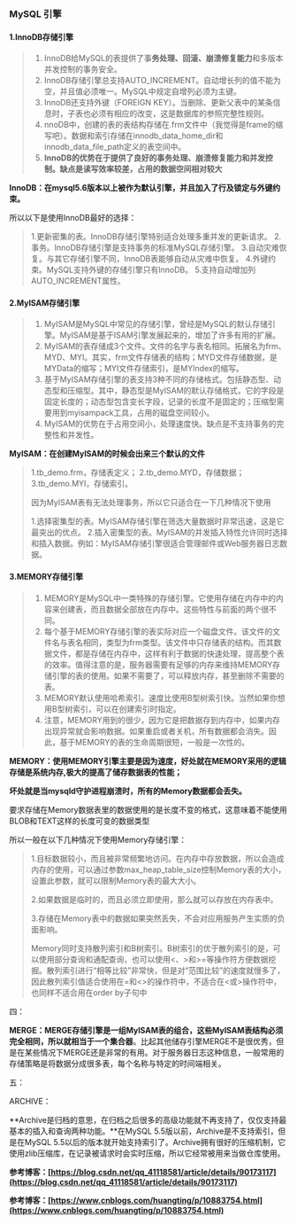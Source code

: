 ### MySQL 引擎

#### 1.InnoDB存储引擎 

> 1. InnoDB给MySQL的表提供了事**务处理、回滚、崩溃修复能力**和多版本并发控制的事务安全。
> 2. InnoDB存储引擎总支持AUTO_INCREMENT。自动增长列的值不能为空，并且值必须唯一。MySQL中规定自增列必须为主键。
> 3. InnoDB还支持外键（FOREIGN KEY）。当删除、更新父表中的某条信息时，子表也必须有相应的改变，这是数据库的参照完整性规则。
> 4. nnoDB中，创建的表的表结构存储在.frm文件中（我觉得是frame的缩写吧）。数据和索引存储在innodb_data_home_dir和innodb_data_file_path定义的表空间中。
> 5. **InnoDB的优势在于提供了良好的事务处理、崩溃修复能力和并发控制。缺点是读写效率较差，占用的数据空间相对较大**



**InnoDB：在mysql5.6版本以上被作为默认引擎，并且加入了行及锁定与外键约束。**

所以以下是使用InnoDB最好的选择：

> 1.更新密集的表。InnoDB存储引擎特别适合处理多重并发的更新请求。
> 2.事务。InnoDB存储引擎是支持事务的标准MySQL存储引擎。
> 3.自动灾难恢复。与其它存储引擎不同，InnoDB表能够自动从灾难中恢复。
> 4.外键约束。MySQL支持外键的存储引擎只有InnoDB。
> 5.支持自动增加列AUTO_INCREMENT属性。





#### 2.MyISAM存储引擎

> 1. MyISAM是MySQL中常见的存储引擎，曾经是MySQL的默认存储引擎。MyISAM是基于ISAM引擎发展起来的，增加了许多有用的扩展。
> 2. MyISAM的表存储成3个文件。文件的名字与表名相同。拓展名为frm、MYD、MYI。其实，frm文件存储表的结构；MYD文件存储数据，是MYData的缩写；MYI文件存储索引，是MYIndex的缩写。
> 3. 基于MyISAM存储引擎的表支持3种不同的存储格式。包括静态型、动态型和压缩型。其中，静态型是MyISAM的默认存储格式，它的字段是固定长度的；动态型包含变长字段，记录的长度不是固定的；压缩型需要用到myisampack工具，占用的磁盘空间较小。
> 4. MyISAM的优势在于占用空间小，处理速度快。缺点是不支持事务的完整性和并发性。



**MyISAM：在创建MyISAM的时候会出来三个默认的文件**

> 1.tb_demo.frm，存储表定义；
> 2.tb_demo.MYD，存储数据；
> 3.tb_demo.MYI，存储索引。
>
> 因为MyISAM表有无法处理事务，所以它只适合在一下几种情况下使用
>
> 1.选择密集型的表。MyISAM存储引擎在筛选大量数据时非常迅速，这是它最突出的优点。
> 2.插入密集型的表。MyISAM的并发插入特性允许同时选择和插入数据。例如：MyISAM存储引擎很适合管理邮件或Web服务器日志数据。





#### 3.MEMORY存储引擎

> 1. MEMORY是MySQL中一类特殊的存储引擎。它使用存储在内存中的内容来创建表，而且数据全部放在内存中。这些特性与前面的两个很不同。
> 2. 每个基于MEMORY存储引擎的表实际对应一个磁盘文件。该文件的文件名与表名相同，类型为frm类型。该文件中只存储表的结构。而其数据文件，都是存储在内存中，这样有利于数据的快速处理，提高整个表的效率。值得注意的是，服务器需要有足够的内存来维持MEMORY存储引擎的表的使用。如果不需要了，可以释放内存，甚至删除不需要的表。
> 3. MEMORY默认使用哈希索引。速度比使用B型树索引快。当然如果你想用B型树索引，可以在创建索引时指定。
> 4. 注意，MEMORY用到的很少，因为它是把数据存到内存中，如果内存出现异常就会影响数据。如果重启或者关机，所有数据都会消失。因此，基于MEMORY的表的生命周期很短，一般是一次性的。



**MEMORY：使用MEMORY引擎主要是因为速度，好处就在MEMORY采用的逻辑存储是系统内存,极大的提高了储存数据表的性能；**

**坏处就是当mysqld守护进程崩溃时，所有的Memory数据都会丢失。**

要求存储在Memory数据表里的数据使用的是长度不变的格式，这意味着不能使用BLOB和TEXT这样的长度可变的数据类型

所以一般在以下几种情况下使用Memory存储引擎：

> 1.目标数据较小，而且被非常频繁地访问。在内存中存放数据，所以会造成内存的使用，可以通过参数max_heap_table_size控制Memory表的大小，设置此参数，就可以限制Memory表的最大大小。
>
> 2.如果数据是临时的，而且必须立即使用，那么就可以存放在内存表中。
>
> 3.存储在Memory表中的数据如果突然丢失，不会对应用服务产生实质的负面影响。
>
> Memory同时支持散列索引和B树索引。B树索引的优于散列索引的是，可以使用部分查询和通配查询，也可以使用<、>和>=等操作符方便数据挖掘。散列索引进行“相等比较”非常快，但是对“范围比较”的速度就慢多了，因此散列索引值适合使用在=和<>的操作符中，不适合在<或>操作符中，也同样不适合用在order by子句中





四：

**MERGE：MERGE存储引擎是一组MyISAM表的组合，这些MyISAM表结构必须完全相同，所以就相当于一个集合器**。比起其他储存引擎MERGE不是很优秀，但是在某些情况下MERGE还是非常的有用。对于服务器日志这种信息，一般常用的存储策略是将数据分成很多表，每个名称与特定的时间端相关。

五：

ARCHIVE：

**Archive是归档的意思，在归档之后很多的高级功能就不再支持了，仅仅支持最基本的插入和查询两种功能。**在MySQL 5.5版以前，Archive是不支持索引，但是在MySQL 5.5以后的版本就开始支持索引了。Archive拥有很好的压缩机制，它使用zlib压缩库，在记录被请求时会实时压缩，所以它经常被用来当做仓库使用。





**参考博客：[https://blog.csdn.net/qq_41118581/article/details/90173117](https://blog.csdn.net/qq_41118581/article/details/90173117)**

**参考博客：[https://www.cnblogs.com/huangting/p/10883754.html](https://www.cnblogs.com/huangting/p/10883754.html)**